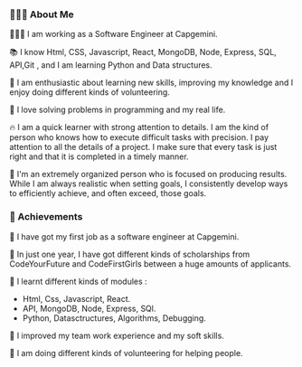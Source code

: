 ### 🕵🏻‍♀️ About Me 


👩🏼‍💻   I am working as a Software Engineer at Capgemini. 

📚   I know Html, CSS, Javascript, React, MongoDB, Node, Express, SQL, API,Git , and I am learning Python and Data structures.

🥰   I am enthusiastic about learning new skills, improving my knowledge and I enjoy doing different kinds of volunteering.

🐛   I love solving problems in programming and my real life.

🔥   I am a quick learner with strong attention to details.
     I am the kind of person who knows how to execute difficult tasks with  precision. 
     I pay attention to all the details of a project. 
     I make sure that every task is just right and that it is completed in a timely manner.

🏹   I'm an extremely organized person who is focused on producing results.
     While I am always realistic when setting goals, I consistently develop ways to efficiently achieve, and often exceed, those goals.
        
### 🏅 Achievements       

🥇 I have got my first job as a software engineer at Capgemini.

🥇 In just one year, I have got different kinds of scholarships from CodeYourFuture and CodeFirstGirls between a huge amounts of applicants.

🥇 I learnt different kinds of modules :
 - Html, Css, Javascript, React.
 - API, MongoDB, Node, Express, SQl.
 - Python, Datasctructures, Algorithms, Debugging.

🥇 I improved my team work experience and my soft skills.

🥇 I am doing different kinds of volunteering for helping people.

<!--
**ellietms/ellietms** is a ✨ _special_ ✨ repository because its `README.md` (this file) appears on your GitHub profile.

Here are some ideas to get you started:

- 🔭 I’m currently working on ...
- 🌱 I’m currently learning ...
- 👯 I’m looking to collaborate on ...
- 🤔 I’m looking for help with ...
- 💬 Ask me about ...
- 📫 How to reach me: ...
- 😄 Pronouns: ...
- ⚡ Fun fact: ...
-->
